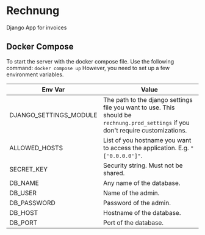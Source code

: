 # Rechnung

Django App for invoices

## Docker Compose

To start the server with the docker compose file. Use the following command:
`docker compose up`
However, you need to set up a few environment variables.

| Env Var | Value |
|-|-|
|DJANGO_SETTINGS_MODULE| The path to the django settings file you want to use. This should be `rechnung.prod_settings` if you don't require customizations.|
|ALLOWED_HOSTS | List of you hostname you want to access the application. E.g. `"['0.0.0.0']"`.
|SECRET_KEY| Security string. Must not be shared.|
| DB_NAME | Any name of the database. |
| DB_USER | Name of the admin. |
| DB_PASSWORD | Password of the admin. |
| DB_HOST | Hostname of the database. |
| DB_PORT | Port of the database. |